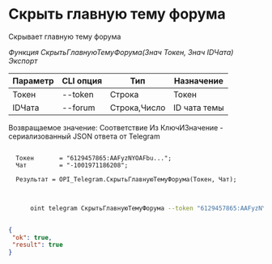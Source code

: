 ﻿---
sidebar_position: 7
---

# Скрыть главную тему форума
 Скрывает главную тему форума


*Функция СкрытьГлавнуюТемуФорума(Знач Токен, Знач IDЧата) Экспорт*

  | Параметр | CLI опция | Тип | Назначение |
  |-|-|-|-|
  | Токен | --token | Строка | Токен |
  | IDЧата | --forum | Строка,Число | ID чата темы |

  
  Возвращаемое значение:   Соответствие Из КлючИЗначение - сериализованный JSON ответа от Telegram

```bsl title="Пример кода"
	
  Токен       = "6129457865:AAFyzNYOAFbu...";
  Чат         = "-1001971186208";
  
  Результат = OPI_Telegram.СкрытьГлавнуюТемуФорума(Токен, Чат);
	
```

```sh title="Пример команды CLI"
    
      oint telegram СкрытьГлавнуюТемуФорума --token "6129457865:AAFyzNYOAFbu..." --forum %forum%

```


```json title="Результат"

{
 "ok": true,
 "result": true
}

```
